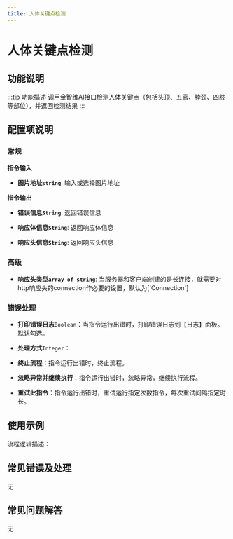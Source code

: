 ```yaml
---
title: 人体关键点检测
---
```


# 人体关键点检测

## 功能说明

:::tip 功能描述
调用金智维AI接口检测人体关键点（包括头顶、五官、脖颈、四肢等部位），并返回检测结果
:::

## 配置项说明

### 常规

**指令输入**

- **图片地址`string`**: 输入或选择图片地址


**指令输出**

- **错误信息`String`**: 返回错误信息

- **响应体信息`String`**: 返回响应体信息

- **响应头信息`String`**: 返回响应头信息

### 高级

- **响应头类型`array of string`**: 当服务器和客户端创建的是长连接，就需要对http响应头的connection作必要的设置，默认为['Connection']

### 错误处理

- **打印错误日志**`Boolean`：当指令运行出错时，打印错误日志到【日志】面板。默认勾选。

- **处理方式**`Integer`：

 - **终止流程**：指令运行出错时，终止流程。

 - **忽略异常并继续执行**：指令运行出错时，忽略异常，继续执行流程。

 - **重试此指令**：指令运行出错时，重试运行指定次数指令，每次重试间隔指定时长。

## 使用示例

流程逻辑描述：

## 常见错误及处理

无

## 常见问题解答

无

